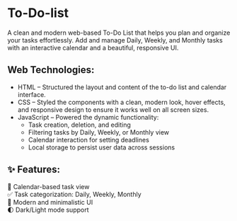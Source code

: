 # To-Do-list
A clean and modern web-based To-Do List that helps you plan and organize your tasks effortlessly. Add and manage Daily, Weekly, and Monthly tasks with an interactive calendar and a beautiful, responsive UI.  

## Web Technologies:  
- HTML – Structured the layout and content of the to-do list and calendar interface.  
- CSS – Styled the components with a clean, modern look, hover effects, and responsive design to ensure it works well on all screen sizes.  
- JavaScript – Powered the dynamic functionality:   
  * Task creation, deletion, and editing  
  * Filtering tasks by Daily, Weekly, or Monthly view
  * Calendar interaction for setting deadlines  
  * Local storage to persist user data across sessions  

## ✨ Features:  
📆 Calendar-based task view  
✅ Task categorization: Daily, Weekly, Monthly   
🎨 Modern and minimalistic UI  
🌓 Dark/Light mode support  

